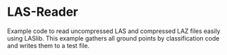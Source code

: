# LAS-Reader
Example code to read uncompressed LAS and compressed LAZ files easily using LASlib.  This example gathers all ground points by classification code and writes them to a test file.
